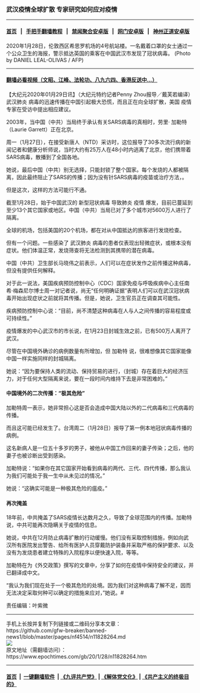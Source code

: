 ### 武汉疫情全球扩散 专家研究如何应对疫情
------------------------

#### [首页](https://github.com/gfw-breaker/banned-news1/blob/master/README.md) &nbsp;&nbsp;|&nbsp;&nbsp; [手把手翻墙教程](https://github.com/gfw-breaker/guides/wiki) &nbsp;&nbsp;|&nbsp;&nbsp; [禁闻聚合安卓版](https://github.com/gfw-breaker/bn-android) &nbsp;&nbsp;|&nbsp;&nbsp; [网门安卓版](https://github.com/oGate2/oGate) &nbsp;&nbsp;|&nbsp;&nbsp; [神州正道安卓版](https://github.com/SzzdOgate/update) 



<div><img alt="" class="aligncenter wp-post-image" src="https://i.epochtimes.com/assets/uploads/2020/01/Wuhan-Heathrow-Airport-600x400.jpg"/>
<div class="red16 caption">
 2020年1月28日，伦敦西区希思罗机场的4号航站楼。一名戴着口罩的女士通过一个公众卫生的海报，警示抵达英国的乘客在中国武汉市发现了冠状病毒。 (Photo by DANIEL LEAL-OLIVAS / AFP)
</div>
</div><hr/>

#### [翻墙必看视频（文昭、江峰、法轮功、八九六四、香港反送中...）](http://167.172.214.107/home.html)

<div><p>
 【大纪元2020年01月29日讯】（大纪元特约记者Penny Zhou报导／戴芙若编译）
 <ok href="https://www.epochtimes.com/gb/tag/%E6%AD%A6%E6%B1%89%E8%82%BA%E7%82%8E.html">
  武汉肺炎
 </ok>
 病毒的迅速传播在中国引起极大恐慌，而且正在向全球扩散，美国
 <ok href="https://www.epochtimes.com/gb/tag/%E7%96%AB%E6%83%85.html">
  疫情
 </ok>
 专家在受访中提出相应建议。
</p>
<p>
 2003年，当中国（中共）当局终于承认有关SARS病毒的真相时，劳里·
 <ok href="https://www.epochtimes.com/gb/tag/%E5%8A%A0%E5%8B%92%E7%89%B9.html">
  加勒特
 </ok>
 （Laurie Garrett）正在北京。
</p>
<p>
 周一（1月27日），在接受新唐人（NTD）采访时，这位报导了30多次流行病的新闻记者和健康分析师说，当时大约有25万人在48小时内逃离了北京，他们携带着SARS病毒，散播到了全国各地。
</p>
<p>
 她说，最后中国（中共）别无选择，只能封锁了整个国家。每个发烧的人都被隔离，因此最终阻止了SARS的传播；因为没有针SARS病毒的疫苗或治疗方法，。
</p>
<p>
 但是这次，这样的方法可能行不通。
</p>
<p>
 截至1月28日，始于中国武汉的
 <ok href="https://www.epochtimes.com/gb/tag/%E6%96%B0%E5%9E%8B%E5%86%A0%E7%8A%B6%E7%97%85%E6%AF%92.html">
  新型冠状病毒
 </ok>
 导致肺炎
 <ok href="https://www.epochtimes.com/gb/tag/%E7%96%AB%E6%83%85.html">
  疫情
 </ok>
 爆发，目前已蔓延到至少13个其它国家或地区。中国（中共）当局已对了多个城市对5600万人进行了隔离。
</p>
<p>
 全球的机场，包括美国的20个机场，都在对从中国抵达的旅客进行发烧检查。
</p>
<p>
 但有一个问题。一些感染了
 <ok href="https://www.epochtimes.com/gb/tag/%E6%AD%A6%E6%B1%89%E8%82%BA%E7%82%8E.html">
  武汉肺炎
 </ok>
 病毒的患者仅表现出轻微症状，或根本没有症状。他们体温正常，发烧筛查将无法检测到其携带的潜在病毒。
</p>
<p>
 中国（中共）卫生部长马晓伟之前表示，人们可以在症状发作之前传播这种病毒，但没有提供任何解释。
</p>
<p>
 对于此一说法，美国疾病预防控制中心（CDC）国家免疫与呼吸疾病中心主任南希·梅森尼尔博士周一对记者说，尚无“任何明确证据”表明人们可以在武汉冠状病毒开始出现症状之前就将其传播。但是，她说，卫生官员正在调查其可能性。
</p>
<p>
 疾病预防控制中心说：“目前，尚不清楚这种病毒在人与人之间传播的容易程度或可持续性。”
</p>
<p>
 疫情爆发的中心武汉市的市长说，在1月23日封城生效之前，已有500万人离开了武汉。
</p>
<p>
 尽管在中国境外确诊的病例数量有所增加，但
 <ok href="https://www.epochtimes.com/gb/tag/%E5%8A%A0%E5%8B%92%E7%89%B9.html">
  加勒特
 </ok>
 说，很难想像其它国家能像中国一样实施同样的封城隔离。
</p>
<p>
 她说：“因为要保持人类的流动、保持贸易的进行，（封城）存在着巨大的经济压力，对于任何大型隔离来说，要在一段时间内维持下去是非常困难的。”
</p>
<h4>
 <strong>
  中国境外的二次传播：“极其危险”
 </strong>
</h4>
<p>
 加勒特周一表示，她非常担心这是否会造成中国大陆以外的二代病毒和三代病毒的传播。
</p>
<p>
 而且这可能已经发生了。台湾周二（1月28日）报导了第一例本地冠状病毒传播的病例。
</p>
<p>
 这名新病人是一位五十多岁的男子，被他从中国工作回来的妻子传染；之后，他的妻子也被诊断出受到感染。
</p>
<p>
 加勒特说：“如果你在其它国家开始看到病毒的两代、三代、四代传播，那么我认为我们可能处于我一生中从未见过的情况。”
</p>
<p>
 她说：“这确实可能是一种极其危险的瘟疫。”
</p>
<h4>
 <strong>
  再次掩盖
 </strong>
</h4>
<p>
 18年前，中共掩盖了SARS疫情长达数月之久，导致了全球范围内的传播。加勒特说，中共可能再次隐瞒关于疫情的信息。
</p>
<p>
 她说，中共在12月防止病毒扩散的行动缓慢。他们没有采取控制措施，例如向武汉所有医院发出警告、给所有医护人员穿戴防护装备并采取严格的保护要求、以及没有为发烧患者建立特殊的入院程序以便快速入院，等等。
</p>
<p>
 加勒特在为《外交政策》撰写的文章中，分享了如何在疫情中保持安全的建议，并已翻译成中文。
</p>
<p>
 “我认为我们现在处于一个极其危险的处境。因为我们对这种病毒了解不足，因而无法决定采取何种可以确定的措施来应对，”她说。#
</p>
<p>
 责任编辑：叶紫微
</p>
</div>
<hr/>
手机上长按并复制下列链接或二维码分享本文章：<br/>
https://github.com/gfw-breaker/banned-news1/blob/master/pages/nf4514/n11828264.md <br/>
<a href='https://github.com/gfw-breaker/banned-news1/blob/master/pages/nf4514/n11828264.md'><img src='https://github.com/gfw-breaker/banned-news1/blob/master/pages/nf4514/n11828264.md.png'/></a> <br/>
原文地址（需翻墙访问）：https://www.epochtimes.com/gb/20/1/28/n11828264.htm


------------------------
#### [首页](https://github.com/gfw-breaker/banned-news1/blob/master/README.md) &nbsp;|&nbsp; [一键翻墙软件](https://github.com/gfw-breaker/nogfw/blob/master/README.md) &nbsp;| [《九评共产党》](https://github.com/gfw-breaker/9ping.md/blob/master/README.md#九评之一评共产党是什么) | [《解体党文化》](https://github.com/gfw-breaker/jtdwh.md/blob/master/README.md) | [《共产主义的终极目的》](https://github.com/gfw-breaker/gczydzjmd.md/blob/master/README.md)


<img src='http://gfw-breaker.win/banned-news/pages/nf4514/n11828264.md' width='0px' height='0px'/>
